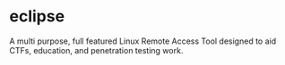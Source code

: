 # eclipse
A multi purpose, full featured Linux Remote Access Tool designed to aid CTFs, education, and penetration testing work.
